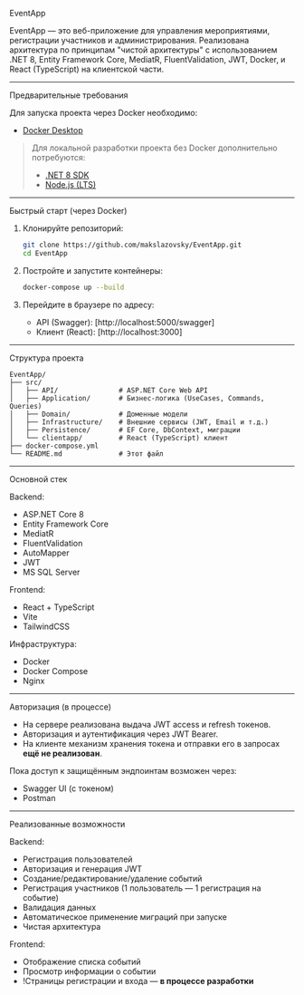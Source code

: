 EventApp

EventApp — это веб-приложение для управления мероприятиями, регистрации участников и администрирования. Реализована архитектура по принципам "чистой архитектуры" с использованием .NET 8, Entity Framework Core, MediatR, FluentValidation, JWT, Docker, и React (TypeScript) на клиентской части.

---

Предварительные требования

Для запуска проекта через Docker необходимо:

- [Docker Desktop](https://www.docker.com/products/docker-desktop/)

> Для локальной разработки проекта без Docker дополнительно потребуются:
> - [.NET 8 SDK](https://dotnet.microsoft.com/en-us/download)
> - [Node.js (LTS)](https://nodejs.org/)

---

Быстрый старт (через Docker)

1. Клонируйте репозиторий:

   ```bash
   git clone https://github.com/makslazovsky/EventApp.git
   cd EventApp
   ```

2. Постройте и запустите контейнеры:

   ```bash
   docker-compose up --build
   ```

3. Перейдите в браузере по адресу:

   - API (Swagger): [http://localhost:5000/swagger]
   - Клиент (React): [http://localhost:3000]

---

Структура проекта

```
EventApp/
├── src/
│   ├── API/               # ASP.NET Core Web API
│   ├── Application/       # Бизнес-логика (UseCases, Commands, Queries)
│   ├── Domain/            # Доменные модели
│   ├── Infrastructure/    # Внешние сервисы (JWT, Email и т.д.)
│   ├── Persistence/       # EF Core, DbContext, миграции
│   └── clientapp/         # React (TypeScript) клиент
├── docker-compose.yml
└── README.md              # Этот файл
```

---

Основной стек

Backend:
- ASP.NET Core 8
- Entity Framework Core
- MediatR
- FluentValidation
- AutoMapper
- JWT
- MS SQL Server

Frontend:
- React + TypeScript
- Vite
- TailwindCSS

Инфраструктура:
- Docker
- Docker Compose
- Nginx

---

Авторизация (в процессе)

- На сервере реализована выдача JWT access и refresh токенов.
- Авторизация и аутентификация через JWT Bearer.
- На клиенте механизм хранения токена и отправки его в запросах **ещё не реализован**.

Пока доступ к защищённым эндпоинтам возможен через:
- Swagger UI (c токеном)
- Postman

---

Реализованные возможности

Backend:
- Регистрация пользователей
- Авторизация и генерация JWT
- Создание/редактирование/удаление событий
- Регистрация участников (1 пользователь — 1 регистрация на событие)
- Валидация данных
- Автоматическое применение миграций при запуске
- Чистая архитектура

Frontend:
- Отображение списка событий
- Просмотр информации о событии
- !Страницы регистрации и входа — **в процессе разработки**
